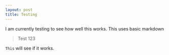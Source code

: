 ```yaml
---
layout: post
title: Testing
---
```


I am currently testing to see how well this works. This uses basic markdown

> Test 123

`This` will see if it works.
